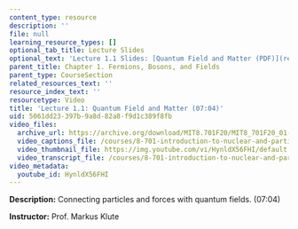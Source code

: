 ```yaml
---
content_type: resource
description: ''
file: null
learning_resource_types: []
optional_tab_title: Lecture Slides
optional_text: 'Lecture 1.1 Slides: [Quantum Field and Matter (PDF)](resources/mit8_701f20_lec1-1)'
parent_title: Chapter 1. Fermions, Bosons, and Fields
parent_type: CourseSection
related_resources_text: ''
resource_index_text: ''
resourcetype: Video
title: 'Lecture 1.1: Quantum Field and Matter (07:04)'
uid: 5061dd23-397b-9a8d-82a8-f9d1c389f8fb
video_files:
  archive_url: https://archive.org/download/MIT8.701F20/MIT8_701F20_01-01_Quantum_300k.mp4
  video_captions_file: /courses/8-701-introduction-to-nuclear-and-particle-physics-fall-2020/1fd2a15db25d5927949fed9123b4204a_HynldX56FHI.vtt
  video_thumbnail_file: https://img.youtube.com/vi/HynldX56FHI/default.jpg
  video_transcript_file: /courses/8-701-introduction-to-nuclear-and-particle-physics-fall-2020/0ab906cdd13b13bd2303ea62237d46e2_HynldX56FHI.pdf
video_metadata:
  youtube_id: HynldX56FHI
---
```


**Description:** Connecting particles and forces with quantum fields. (07:04)

**Instructor:** Prof. Markus Klute